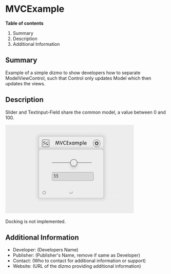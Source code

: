 # MVCExample

**Table of contents**

1. Summary
2. Description
3. Additional Information

## Summary

 Example of a simple dizmo to show developers how to separate ModelViewControl, such that Control only updates Model which then updates the views.

## Description

Slider and Textinput-Field share the common model, a value between 0 and 100.

![Front Side](./front.png)

Docking is not implemented.

## Additional Information

* Developer: (Developers Name)
* Publisher: (Publisher's Name, remove if same as Developer)
* Contact: (Who to contact for additional information or support)
* Website: (URL of the dizmo providing additional information)
